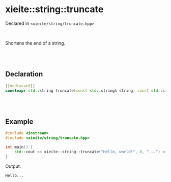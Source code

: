 # xieite::string::truncate
Declared in `<xieite/string/truncate.hpp>`

<br/>

Shortens the end of a string.

<br/><br/>

## Declaration
```cpp
[[nodiscard]]
constexpr std::string truncate(const std::string& string, const std::size_t length, const std::string& suffix = "") noexcept;
```

<br/><br/>

## Example
```cpp
#include <iostream>
#include <xieite/string/truncate.hpp>

int main() {
	std::cout << xieite::string::truncate("Hello, world!", 8, "...") << '\n';
}
```
Output:
```
Hello...
```
